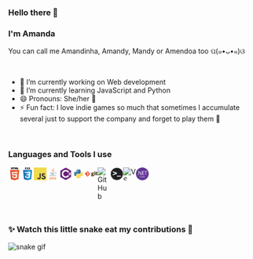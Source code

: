 ### Hello there 👋

### I'm Amanda

You can call me Amandinha, Amandy, Mandy or Amendoa too ପ(๑•ᴗ•๑)ଓ

<br>

<!--
**AmandaAlecrim/AmandaAlecrim** is a ✨ _special_ ✨ repository because its `README.md` (this file) appears on your GitHub profile.

Here are some ideas to get you started:

-->

- 🔭 I’m currently working on Web development
- 🌱 I’m currently learning JavaScript and Python
- 😄 Pronouns: She/her 💅
- ⚡ Fun fact: I love indie games so much that sometimes I accumulate several just to support the company and forget to play them 🤡

<br>

<!--
- 👯 I’m looking to collaborate on ...
- 💬 Ask me about ...
-->

### Languages and Tools I use
<img align="left" alt="HTML" width="26px" src="https://raw.githubusercontent.com/github/explore/80688e429a7d4ef2fca1e82350fe8e3517d3494d/topics/html/html.png"/>
<img align="left" alt="CSS" width="26px" src="https://raw.githubusercontent.com/github/explore/80688e429a7d4ef2fca1e82350fe8e3517d3494d/topics/css/css.png"/>
<img align="left" alt="JavaScript" width="26px" src="https://raw.githubusercontent.com/github/explore/80688e429a7d4ef2fca1e82350fe8e3517d3494d/topics/javascript/javascript.png"/>
<img align="left" alt="Java" width="26px" src="https://raw.githubusercontent.com/github/explore/80688e429a7d4ef2fca1e82350fe8e3517d3494d/topics/java/java.png">
<img align="left" alt="c#" width="26px" src="https://raw.githubusercontent.com/devicons/devicon/1119b9f84c0290e0f0b38982099a2bd027a48bf1/icons/csharp/csharp-plain.svg"/>
<img align="left alt="net" width="26px" src="https://raw.githubusercontent.com/devicons/devicon/1119b9f84c0290e0f0b38982099a2bd027a48bf1/icons/dotnetcore/dotnetcore-original.svg"/>
<img align="left" alt="Python" width="26px" src="https://raw.githubusercontent.com/github/explore/80688e429a7d4ef2fca1e82350fe8e3517d3494d/topics/python/python.png" />
<img align="left" height="26px" width="26px" src="https://raw.githubusercontent.com/github/explore/80688e429a7d4ef2fca1e82350fe8e3517d3494d/topics/git/git.png"  alt="Git"/>
<img align="left" alt="GitHub" width="26px" src="https://firebasestorage.googleapis.com/v0/b/web-johannesmilke.appspot.com/o/other%2Fsocial%2Fgithub.png?alt=media" />
<img align="left" alt="Terminal" width="26px" src="https://raw.githubusercontent.com/github/explore/80688e429a7d4ef2fca1e82350fe8e3517d3494d/topics/terminal/terminal.png" />
<img align="left" height="26px" width="26px" src="https://github.com/dhanishgajjar/vscode-icons/blob/7078081b8a334c0d69b20dabab78c526899a471d/png/default_dark.png" alt="VS Code"/>

<br><br><br>

<!--
![Top Langs](https://github-readme-stats.vercel.app/api/top-langs/?username=AmandaAlecrim27&layout=compact&theme=gotham)
<br><br>
![GitHub stats](https://github-readme-stats.vercel.app/api?username=AmandaAlecrim27&show_icons=true&theme=gotham) </br>
 -->

### ✨ Watch this little snake eat my contributions 🐍
![snake gif](https://github.com/AmandaAlecrim/AmandaAlecrim/blob/output/github-contribution-grid-snake.gif)
